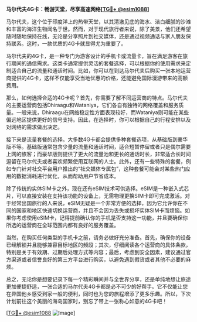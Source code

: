 **马尔代夫4G卡：畅游天堂，尽享高速网络[[TG💪+ @esim1088](https://t.me/s/esim1088)]**

马尔代夫，这个位于印度洋上的热带天堂，以其清澈见底的海水、洁白细腻的沙滩和丰富的海洋生物闻名于世。然而，对于现代旅行者来说，除了美景，他们还希望随时随地保持在线，无论是分享照片到社交媒体，还是通过视频通话与家人朋友保持联系。这时，一款优质的4G卡就显得尤为重要了。

马尔代夫的4G卡，是一种专门为游客设计的手机卡或流量卡，旨在满足游客在旅行期间的通信需求。这类卡通常提供灵活的套餐选择，可以根据你的使用需求来定制适合自己的流量和通话时间。比如，你可以在到达马尔代夫后购买一张本地运营商提供的4G卡，这样不仅能享受当地优惠的价格，还能避免国际漫游带来的高额费用。

那么，如何选择合适的4G卡呢？首先，你需要了解不同运营商的特点。马尔代夫的主要运营商包括Dhiraagu和Wataniya，它们各自有独特的网络覆盖和服务质量。一般来说，Dhiraagu在网络稳定性方面表现较好，而Wataniya则可能在某些偏远地区提供更好的信号支持。因此，在选择时，你可以根据自己的行程安排以及对网络的需求做出决定。

接下来是流量套餐的选择。大多数4G卡都会提供多种套餐选项，从基础版到豪华版不等。基础版通常包含少量的流量和通话时间，适合短暂停留或者只是偶尔需要上网的旅客；而豪华版则提供了更大的流量池和更长的通话时长，非常适合长时间逗留在马尔代夫或者喜欢频繁使用互联网的人士。此外，还有一些特殊的套餐，例如专门针对社交平台用户推出的“社交媒体专属包”，这种套餐可能会对某些热门应用的数据消耗进行优化，从而帮助用户节省成本。

除了传统的实体SIM卡之外，现在还有eSIM技术可供选择。eSIM是一种嵌入式芯片，可以直接安装在支持该功能的设备上，无需物理更换SIM卡即可完成激活。对于经常出国旅行的人来说，eSIM无疑是一个非常方便的选择，因为它允许你在不同的国家和地区快速切换运营商，并且不会因为丢失或损坏实体SIM卡而烦恼。如果你考虑使用eSIM卡，记得提前确认你的手机是否支持这一功能，并且要确保你所选的运营商在全球范围内都有良好的服务覆盖。

当然，在购买任何类型的手机卡之前，请务必做好充分准备。首先，确保你的设备已经解锁并且能够兼容目标地区的频段；其次，仔细阅读各个运营商的具体条款，特别是关于有效期、过期后处理方式等内容；最后，考虑到安全因素，建议通过官方渠道或者信誉良好的第三方平台进行购买，以避免遇到假货或者其他不必要的麻烦。

总之，无论你是想要记录下每一个精彩瞬间并与全世界分享，还是单纯地想让旅途更加便捷舒适，一张合适的马尔代夫4G卡都是必不可少的好帮手。它不仅能让您在异国他乡感受到家一般的便利，同时也为您的旅程增添了更多乐趣。所以，下次计划前往这个美丽的海岛国家时，别忘了带上一张称心如意的4G卡吧！

[[TG💪+ @esim1088](https://t.me/s/esim1088) ![Image](https://i.postimg.cc/4NQfJmqS/Snipaste-2025-05-13-00-14-12.png)]